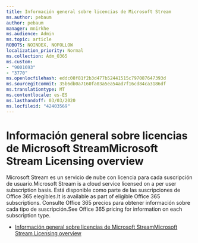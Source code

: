 ```yaml
---
title: Información general sobre licencias de Microsoft Stream
ms.author: pebaum
author: pebaum
manager: mnirkhe
ms.audience: Admin
ms.topic: article
ROBOTS: NOINDEX, NOFOLLOW
localization_priority: Normal
ms.collection: Adm_O365
ms.custom:
- "9001693"
- "3770"
ms.openlocfilehash: eddc08f81f2b3d477b52441515c797087647393d
ms.sourcegitcommit: 35b6db0a7160fa03a5ea54ad7f16cd84ca3186df
ms.translationtype: MT
ms.contentlocale: es-ES
ms.lasthandoff: 03/03/2020
ms.locfileid: "42403569"
---
```

# <a name="microsoft-stream-licensing-overview"></a><span data-ttu-id="f4930-102">Información general sobre licencias de Microsoft Stream</span><span class="sxs-lookup"><span data-stu-id="f4930-102">Microsoft Stream Licensing overview</span></span>

<span data-ttu-id="f4930-103">Microsoft Stream es un servicio de nube con licencia para cada suscripción de usuario.</span><span class="sxs-lookup"><span data-stu-id="f4930-103">Microsoft Stream is a cloud service licensed on a per user subscription basis.</span></span> <span data-ttu-id="f4930-104">Está disponible como parte de las suscripciones de Office 365 elegibles.</span><span class="sxs-lookup"><span data-stu-id="f4930-104">It is available as part of eligible Office 365 subscriptions.</span></span> <span data-ttu-id="f4930-105">Consulte Office 365 precios para obtener información sobre cada tipo de suscripción.</span><span class="sxs-lookup"><span data-stu-id="f4930-105">See Office 365 pricing for information on each subscription type.</span></span>

- [<span data-ttu-id="f4930-106">Información general sobre licencias de Microsoft Stream</span><span class="sxs-lookup"><span data-stu-id="f4930-106">Microsoft Stream Licensing overview</span></span>](https://docs.microsoft.com/en-us/stream/license-overview)